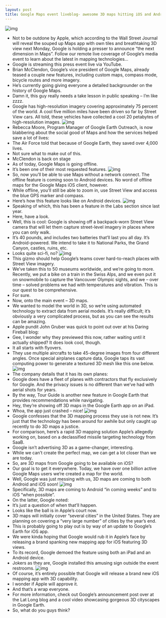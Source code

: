 ```yaml
---
layout: post
title: Google Maps event liveblog- awesome 3D maps hitting iOS and Android
---
```

![img](http://media.idownloadblog.com/wp-content/uploads/2012/06/Google-Maps-press-event.jpeg)
* Not to be outdone by Apple, which according to the Wall Street Journal will reveal the souped up Maps app with own tiles and breathtaking 3D view next Monday, Google is holding a presser to announce “the next dimension in Maps”. Follow our remote live coverage of Google’s media event to learn about the latest in mapping technologies…
* Google is streaming this press event live via YouTube.
* Brian McClendon, Google’s vice president of Google Maps, already teased a couple new features, including custom maps, compass mode, bicycle routes and more imagery.
* He’s currently going giving everyone a detailed backgrounder on the history of Google Maps.
* Damn it, this guy really needs a take lesson in public speaking – I’m like zzzz.
* Google has high-resolution imagery covering approximately 75 percent of the world. A cool five million miles have been driven so far by Street View cars. All told, these vehicles have collected a cool 20 petabytes of high-resolution images.
![img](http://media.idownloadblog.com/wp-content/uploads/2012/06/Google-Maps-event-image-001.jpg)
* Rebecca Moore, Program Manager of Google Earth Outreach, is now blabbering about the social good of Maps and how the services helped save a lot of lives:
* The Air Force told that because of Google Earth, they saved over 4,000 lives.
* Not sure what to make out of this.
* McClendon is back on stage
* As of today, Google Maps is going offline.
* It’s been one of their most requested features.
![img](http://media.idownloadblog.com/wp-content/uploads/2012/06/Google-Maps-event-image-007.jpg)
* So, now you’ll be able to use Maps without a network connect. The offline feature is coming soon to Android devices. No word of offline maps for the Google Maps iOS client, however.
* While offline, you’ll still be able to zoom in, use Street View and access the blue GPS marker and compass.
* Here’s how this feature looks like on Android devices.
![img](http://media.idownloadblog.com/wp-content/uploads/2012/06/Google-Maps-event-image-002.jpg)
* Speaking of which, this has been a feature in the Labs section since last year.
* Here, have a look.
* Well, this is cool: Google is showing off a backpack-worn Street View camera that will let them capture street-level imagery in places where you can only walk.
* It’s 40 pounds, and includes two batteries that’ll last you all day. It’s Android-powered. We intend to take it to National Parks, the Grand Canyon, castles, ruins, etc.
* Looks quite sci-fi, no?
![img](http://media.idownloadblog.com/wp-content/uploads/2012/06/Google-Maps-event-image-003.jpg)
* This gizmo should help Google’s teams cover hard-to-reach places with Street View imagery.
* We’ve taken this to 50 museums worldwide, and we’re going to more. Recently, we put a bike on a train in the Swiss Alps, and we even put it on snowmobile to capture the Vancouver Olympic sights, and we – over time – solved problems we had with temperatures and vibration. This is our quest to be comprehensive.
* For sure.
* Now, onto the main event – 3D maps.
* We wanted to model the world in 3D, so we’re using automated technology to extract data from aerial models. It’s really difficult; it’s obviously a very complicated process, but as you can see the results can be amazing.
* Apple pundit John Gruber was quick to point out over at his Daring Fireball blog:
* Gee, I wonder why they previewed this now, rather waiting until it actually shipped? It does look cool, though.
* It all starts with flyovers.
* They use multiple aircrafts to take 45-degree images from four different angles. Once special airplanes capture data, Google taps its vast computing power to generate a textured 3D mesh like this one below.
![img](http://media.idownloadblog.com/wp-content/uploads/2012/06/Google-Maps-event-image-004.jpg)
* The company details that it has its own planes:
* Google does have a fleet of planes with contractors that fly exclusively for Google. And the privacy issues is no different than we’ve had with aerial shots for years.
* By the way, Tour Guide is another new feature in Google Earth that provides recommendations while navigating.
* Hey, they’re showing off 3D maps in the Google Earth app on an iPad.
* Whoa, the app just crashed – nice!
![img](http://media.idownloadblog.com/wp-content/uploads/2012/06/Google-Maps-event-image-010.jpg)
* Google confesses that the 3D mapping process they use is not new. It’s just that the technology has been around for awhile but only caught up recently to do 3D maps a justice.
* For comparison, here’s a rapid 3D mapping solution Apple’s allegedly working on, based on a declassified missile targeting technology from SaaB.
* Google isn’t advertising 3D as a game-changer, interesting.
* While we can’t create the perfect map, we can get a lot closer than we are today.
* So, are 3D maps from Google going to be available on iOS?
* Our goal is to get it everywhere. Today, we have over one billion active Google Maps users we’re created a map for the world.
* Well, Google was just messing with us, 3D maps are coming to both Android and iOS soon!
![img](http://media.idownloadblog.com/wp-content/uploads/2012/06/Google-Maps-event-image-005.jpg)
* Specifically, 3D maps are coming to Android “in coming weeks” and to iOS “when possible”.
* On the latter, Google noted:
* It’s just a question of when that’ll happen.
* Looks like the ball is in Apple’s court now.
* 3D maps will initially cover “several cities” in the United States. They are planning on covering a “very large number” of cities by the year’s end.
* This is probably going to play out is by way of an update to Google’s Earth for iOS app.
* We were kinda hoping that Google would rub it in Apple’s face by releasing a brand spanking new mapping app for iOS featuring 3D views.
* To its record, Google demoed the feature using both an iPad and an Android device.
* Jokers as they are, Google installed this amusing sign outside the event restrooms.
![img](http://media.idownloadblog.com/wp-content/uploads/2012/06/Google-Maps-event-image-006.jpg)
* Of course, it’s entirely possible that Google will release a brand new iOS mapping app with 3D capability.
* I wonder if Apple will approve it.
* And that’s a wrap everyone.
* For more information, check out Google’s announcement post over at the Lat Long blog and a cool video showcasing gorgeous 3D cityscapes in Google Earth.
* So, what do you guys think?


